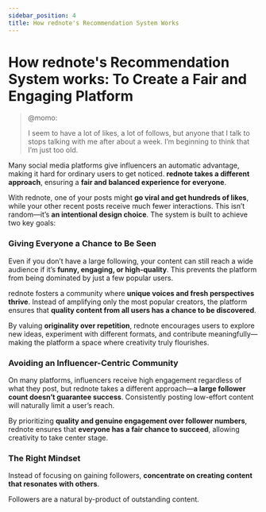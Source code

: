 ```yaml
---
sidebar_position: 4
title: How rednote's Recommendation System Works
---
```


# How rednote's Recommendation System works: To Create a Fair and Engaging Platform  

> @momo:
> 
> I seem to have a lot of likes, a lot of follows, but anyone that I talk to stops talking with me after about a week. I’m beginning to think that I’m just too old.

Many social media platforms give influencers an automatic advantage, making it hard for ordinary users to get noticed. **rednote takes a different approach**, ensuring a **fair and balanced experience for everyone**.  

With rednote, one of your posts might **go viral and get hundreds of likes**, while your other recent posts receive much fewer interactions. This isn’t random—it’s **an intentional design choice**. The system is built to achieve two key goals:  

### Giving Everyone a Chance to Be Seen  
Even if you don’t have a large following, your content can still reach a wide audience if it’s **funny, engaging, or high-quality**. This prevents the platform from being dominated by just a few popular users.

rednote fosters a community where **unique voices and fresh perspectives thrive**. Instead of amplifying only the most popular creators, the platform ensures that **quality content from all users has a chance to be discovered**.

By valuing **originality over repetition**, rednote encourages users to explore new ideas, experiment with different formats, and contribute meaningfully—making the platform a space where creativity truly flourishes.


### Avoiding an Influencer-Centric Community
On many platforms, influencers receive high engagement regardless of what they post, but rednote takes a different approach—**a large follower count doesn’t guarantee success**. Consistently posting low-effort content will naturally limit a user’s reach.

By prioritizing **quality and genuine engagement over follower numbers**, rednote ensures that **everyone has a fair chance to succeed**, allowing creativity to take center stage.

### The Right Mindset

Instead of focusing on gaining followers, **concentrate on creating content that resonates with others**. 

Followers are a natural by-product of outstanding content. 

